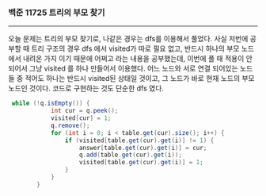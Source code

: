 ### 백준 11725 트리의 부모 찾기

---

오늘 문제는 트리의 부모 찾기로, 나같은 경우는 dfs를 이용해서 풀었다. 사실 저번에 공부할 때
트리 구조의 경우 dfs 에서 visited가 따로 필요 없고, 반드시 하나의 부모 노드에서 내려온 가지 이기 때문에 어쩌고 
라는 내용을 공부했는데, 이번에 풀 때 적용이 안되어서 그냥 visited 를 하나 만들어서 이용했다.
어느 노드와 서로 연결 되어있는 노드들 중 적어도 하나는 반드시 visited된 상태일 것이고, 그 노드가 바로 현재 노드의 부모 노드인 것이다.
코드로 구현하는 것도 단순한 dfs 였다.

```JAVA
 while (!q.isEmpty()) {
            int cur = q.peek();
            visited[cur] = 1;
            q.remove();
            for (int i = 0; i < table.get(cur).size(); i++) {
                if (visited[table.get(cur).get(i)] != 1) {
                    answer[table.get(cur).get(i)] = cur;
                    q.add(table.get(cur).get(i));
                    visited[table.get(cur).get(i)] = 1;
                }
            }
        }
```